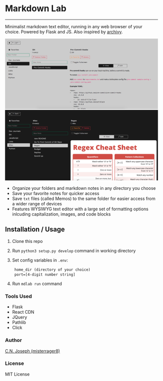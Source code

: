 # Markdown Lab
---

Minimalist markdown text editor, running in any web browser of your choice. Powered by Flask and JS. Also inspired by [archivy](https://github.com/archivy/archivy).

![screen1](docs/screencapture1.png)
![screen2](docs/screencapture2.png)

- Organize your folders and markdown notes in any directory you choose
- Save your favorite notes for quicker access
- Save `txt` files (called Memos) to the same folder for easier access from a wider range of devices
- Features WYSIWYG text editor with a large set of formatting options inlcuding capitalization, images, and code blocks

## Installation / Usage
1. Clone this repo
2. Run `python3 setup.py develop` command in working directory
3. Set config variables in `.env`:

        home_dir (directory of your choice)
        port=[4-digit number string]

4. Run `mdlab run` command

### Tools Used

- Flask
- React CDN
- JQuery
- Pathlib
- Click

### Author

[C.N. Joseph (misterrager8)](https://github.com/misterrager8)

### License

MIT License
